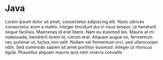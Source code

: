 # Java

Lorem ipsum dolor sit amet, consectetur adipiscing elit. Nunc ultrices consectetur enim a mattis. Integer tincidunt dui in risus tempor, ut hendrerit neque facilisis. Maecenas id erat libero. Nam eu euismod leo. Mauris at mi malesuada, hendrerit lorem id, rutrum erat. Aliquam augue ex, fermentum nec pulvinar ut, luctus non velit. Nullam vel fermentum orci, sed ullamcorper nibh. Sed commodo sapien sit amet porttitor euismod. Integer ut rhoncus ligula. Phasellus aliquam mauris quis nibh viverra convallis
